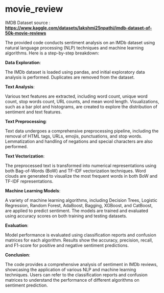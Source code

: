# movie_review
IMDB Dataset source : **https://www.kaggle.com/datasets/lakshmi25npathi/imdb-dataset-of-50k-movie-reviews**


The provided code conducts sentiment analysis on an IMDb dataset using natural language processing (NLP) techniques and machine learning algorithms. Here is a step-by-step breakdown:

**Data Exploration**:

The IMDb dataset is loaded using pandas, and initial exploratory data analysis is performed.
Duplicates are removed from the dataset.

**Text Analysis**:

Various text features are extracted, including word count, unique word count, stop words count, URL counts, and mean word length.
Visualizations, such as a bar plot and histograms, are created to explore the distribution of sentiment and text features.

**Text Preprocessing**:

Text data undergoes a comprehensive preprocessing pipeline, including the removal of HTML tags, URLs, emojis, punctuations, and stop words.
Lemmatization and handling of negations and special characters are also performed.

**Text Vectorization**:

The preprocessed text is transformed into numerical representations using both Bag-of-Words (BoW) and TF-IDF vectorization techniques.
Word clouds are generated to visualize the most frequent words in both BoW and TF-IDF representations.

**Machine Learning Models**:

A variety of machine learning algorithms, including Decision Trees, Logistic Regression, Random Forest, AdaBoost, Bagging, XGBoost, and CatBoost, are applied to predict sentiment.
The models are trained and evaluated using accuracy scores on both training and testing datasets.

**Evaluation**:

Model performance is evaluated using classification reports and confusion matrices for each algorithm.
Results show the accuracy, precision, recall, and F1-score for positive and negative sentiment predictions.

**Conclusion**:

The code provides a comprehensive analysis of sentiment in IMDb reviews, showcasing the application of various NLP and machine learning techniques.
Users can refer to the classification reports and confusion matrices to understand the performance of different algorithms on sentiment prediction.
